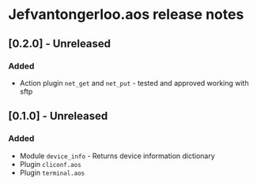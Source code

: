 # Jefvantongerloo.aos release notes

## [0.2.0] - Unreleased

### Added

- Action plugin `net_get` and `net_put` - tested and approved working with sftp

## [0.1.0] - Unreleased

### Added

- Module `device_info` - Returns device information dictionary
- Plugin `cliconf.aos`
- Plugin `terminal.aos`
